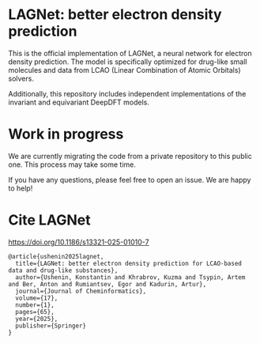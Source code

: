 # LAGNet: better electron density prediction

This is the official implementation of LAGNet, a neural network for electron density prediction. The model is specifically optimized for drug-like small molecules and data from LCAO (Linear Combination of Atomic Orbitals) solvers.

Additionally, this repository includes independent implementations of the invariant and equivariant DeepDFT models.

# Work in progress

We are currently migrating the code from a private repository to this public one. This process may take some time.

If you have any questions, please feel free to open an issue. We are happy to help!

# Cite LAGNet

https://doi.org/10.1186/s13321-025-01010-7

```plaintext
@article{ushenin2025lagnet,
  title={LAGNet: better electron density prediction for LCAO-based data and drug-like substances},
  author={Ushenin, Konstantin and Khrabrov, Kuzma and Tsypin, Artem and Ber, Anton and Rumiantsev, Egor and Kadurin, Artur},
  journal={Journal of Cheminformatics},
  volume={17},
  number={1},
  pages={65},
  year={2025},
  publisher={Springer}
}
```
